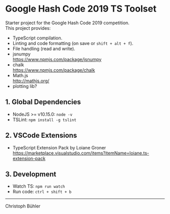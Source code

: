 # Google Hash Code 2019 TS Toolset

Starter project for the Google Hash Code 2019 competition.\
This project provides:

- TypeScript compilation.
- Linting and code formatting (on save or `shift + alt + f`).
- File handling (read and write).
- jsnumpy\
  https://www.npmjs.com/package/jsnumpy
- chalk\
  https://www.npmjs.com/package/chalk
- Math.js\
  http://mathjs.org/
- plotting lib?

## 1. Global Dependencies

- NodeJS >= v10.15.0: `node -v`
- TSLint: `npm install -g tslint`

## 2. VSCode Extensions

- TypeScript Extension Pack by Loiane Groner\
  https://marketplace.visualstudio.com/items?itemName=loiane.ts-extension-pack

## 3. Development

- Watch TS: `npm run watch`
- Run code: `ctrl + shift + b`

---

Christoph Bühler
